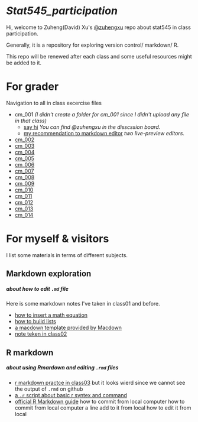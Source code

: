 # *Stat545_participation*

Hi, welcome to Zuheng(David) Xu's [@zuhengxu](https://github.com/zuhengxu) repo about stat545 in class participation.

Generally, it is a repository for exploring version control/ markdown/ R.

This repo will be renewed after each class and some useful resources might be added to it.


# For grader 
Navigation to all in class excercise files

* cm_001 *(I didn't create a folder for cm_001 since I didn't upload any file in that class)*
  * [say hi](https://github.com/STAT545-UBC/Discussion-Internal/issues/2) *You can find @zuhengxu in the disscssion board*.
  * [my recommendation to markdown editor](https://github.com/STAT545-UBC/Discussion-Internal/issues/6) *two live-preview editors*.
* [cm_002](https://github.com/zuhengxu/STAT545_participation/tree/master/cm_002)
* [cm_003](https://github.com/zuhengxu/STAT545_participation/tree/master/cm_003)
* [cm_004](https://github.com/zuhengxu/STAT545_participation/tree/master/cm_004)
* [cm_005](https://github.com/zuhengxu/STAT545_participation/tree/master/cm_005)
* [cm_006](https://github.com/zuhengxu/STAT545_participation/tree/master/cm_006)
* [cm_007](https://github.com/zuhengxu/STAT545_participation/tree/master/Cm_007)
* [cm_008](https://github.com/zuhengxu/STAT545_participation/tree/master/cm_008)
* [cm_009](https://github.com/zuhengxu/STAT545_participation/tree/master/cm_009)
* [cm_010](https://github.com/zuhengxu/STAT545_participation/tree/master/cm_010)
* [cm_011](https://github.com/zuhengxu/STAT545_participation/tree/master/cm_011)
* [cm_012](https://github.com/zuhengxu/STAT545_participation/tree/master/cm_012)
* [cm_013](https://github.com/zuhengxu/STAT545_participation/tree/master/cm_013)
* [cm_014](https://github.com/zuhengxu/STAT545_participation/tree/master/cm014)

# For myself & visitors 
I list some materials in terms of different subjects.

## Markdown exploration 
##### about how to edit `.md` file 
Here is some markdown notes I've taken in class01 and before.
* [how to insert a math equation](https://github.com/zuhengxu/STAT545_participation/blob/master/Markdown%20Math%20equations.md)
* [how to build lists](https://github.com/zuhengxu/STAT545_participation/blob/master/lists.md)
* [a macdown template provided by Macdown](https://github.com/zuhengxu/STAT545_participation/blob/master/markdown%20template.md)
* [note teken in class02](https://github.com/zuhengxu/STAT545_participation/blob/master/md%20explorer/md%20explorer.md)


## R markdown
##### about using Rmardown and editing `.rmd` files 
* [r markdown practce in class03](https://github.com/zuhengxu/STAT545_participation/blob/master/cm_003/in%20class%20excercise_sep11.Rmd) 
but it looks wierd since we cannot see the output of `.rmd` on github
* [a `.r` script about basic r syntex and command](https://github.com/zuhengxu/STAT545_participation/blob/master/cm_003/cm003-in%20class%20exercise-R.r)
* [official R Markdown guide](https://bookdown.org/yihui/rmarkdown/)
 how to commit from local computer
 how to commit from local computer
a line add to it from local
how to edit it from local
